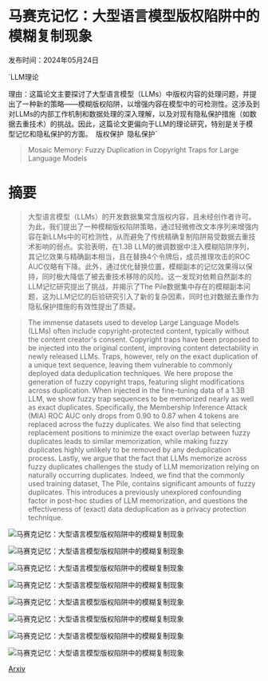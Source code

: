 # 马赛克记忆：大型语言模型版权陷阱中的模糊复制现象

发布时间：2024年05月24日

`LLM理论

理由：这篇论文主要探讨了大型语言模型（LLMs）中版权内容的处理问题，并提出了一种新的策略——模糊版权陷阱，以增强内容在模型中的可检测性。这涉及到对LLMs的内部工作机制和数据处理的深入理解，以及对现有隐私保护措施（如数据去重技术）的挑战。因此，这篇论文更偏向于LLM的理论研究，特别是关于模型记忆和隐私保护的方面。` `版权保护` `隐私保护`

> Mosaic Memory: Fuzzy Duplication in Copyright Traps for Large Language Models

# 摘要

> 大型语言模型（LLMs）的开发数据集常含版权内容，且未经创作者许可。为此，我们提出了一种模糊版权陷阱策略，通过轻微修改文本序列来增强内容在新LLMs中的可检测性，从而避免了传统精确复制陷阱易受数据去重技术影响的弱点。实验表明，在1.3B LLM的微调数据中注入模糊陷阱序列，其记忆效果与精确副本相当，且在替换4个令牌后，成员推理攻击的ROC AUC仅略有下降。此外，通过优化替换位置，模糊副本的记忆效果得以保持，同时极大降低了被去重技术移除的风险。这一发现对依赖自然副本的LLM记忆研究提出了挑战，并揭示了The Pile数据集中存在的模糊副本问题，这为LLM记忆的后验研究引入了新的复杂因素，同时也对数据去重作为隐私保护措施的有效性提出了质疑。

> The immense datasets used to develop Large Language Models (LLMs) often include copyright-protected content, typically without the content creator's consent. Copyright traps have been proposed to be injected into the original content, improving content detectability in newly released LLMs. Traps, however, rely on the exact duplication of a unique text sequence, leaving them vulnerable to commonly deployed data deduplication techniques. We here propose the generation of fuzzy copyright traps, featuring slight modifications across duplication. When injected in the fine-tuning data of a 1.3B LLM, we show fuzzy trap sequences to be memorized nearly as well as exact duplicates. Specifically, the Membership Inference Attack (MIA) ROC AUC only drops from 0.90 to 0.87 when 4 tokens are replaced across the fuzzy duplicates. We also find that selecting replacement positions to minimize the exact overlap between fuzzy duplicates leads to similar memorization, while making fuzzy duplicates highly unlikely to be removed by any deduplication process. Lastly, we argue that the fact that LLMs memorize across fuzzy duplicates challenges the study of LLM memorization relying on naturally occurring duplicates. Indeed, we find that the commonly used training dataset, The Pile, contains significant amounts of fuzzy duplicates. This introduces a previously unexplored confounding factor in post-hoc studies of LLM memorization, and questions the effectiveness of (exact) data deduplication as a privacy protection technique.

![马赛克记忆：大型语言模型版权陷阱中的模糊复制现象](../../../paper_images/2405.15523/x1.png)

![马赛克记忆：大型语言模型版权陷阱中的模糊复制现象](../../../paper_images/2405.15523/x2.png)

![马赛克记忆：大型语言模型版权陷阱中的模糊复制现象](../../../paper_images/2405.15523/x3.png)

![马赛克记忆：大型语言模型版权陷阱中的模糊复制现象](../../../paper_images/2405.15523/x4.png)

![马赛克记忆：大型语言模型版权陷阱中的模糊复制现象](../../../paper_images/2405.15523/x5.png)

![马赛克记忆：大型语言模型版权陷阱中的模糊复制现象](../../../paper_images/2405.15523/x6.png)

![马赛克记忆：大型语言模型版权陷阱中的模糊复制现象](../../../paper_images/2405.15523/x7.png)

![马赛克记忆：大型语言模型版权陷阱中的模糊复制现象](../../../paper_images/2405.15523/x8.png)

[Arxiv](https://arxiv.org/abs/2405.15523)